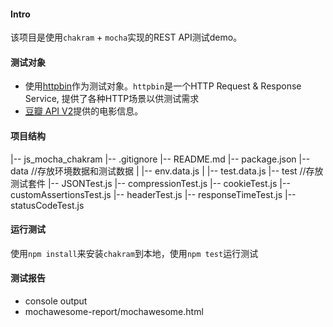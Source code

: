 #### Intro
该项目是使用`chakram` + `mocha`实现的REST API测试demo。

#### 测试对象
* 使用[httpbin](http://httpbin.org/)作为测试对象。`httpbin`是一个HTTP Request & Response Service, 提供了各种HTTP场景以供测试需求
* [豆瓣 API V2](https://developers.douban.com/wiki/?title=api_v2)提供的电影信息。

#### 项目结构

|-- js_mocha_chakram
    |-- .gitignore
    |-- README.md
    |-- package.json
    |-- data //存放环境数据和测试数据
    |   |-- env.data.js
    |   |-- test.data.js
    |-- test //存放测试套件
        |-- JSONTest.js
        |-- compressionTest.js
        |-- cookieTest.js
        |-- customAssertionsTest.js
        |-- headerTest.js
        |-- responseTimeTest.js
        |-- statusCodeTest.js

#### 运行测试
使用`npm install`来安装`chakram`到本地，使用`npm test`运行测试

#### 测试报告
* console output
* mochawesome-report/mochawesome.html
